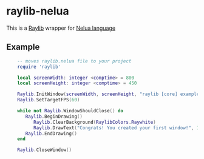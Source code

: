 # raylib-nelua

This is a [Raylib](https://www.raylib.com/) wrapper for [Nelua language](https://nelua.io/)

## Example

```Lua
    -- moves raylib.nelua file to your project
    require 'raylib'

    local screenWidth: integer <comptime> = 800
    local screenHeight: integer <comptime> = 450

    Raylib.InitWindow(screenWidth, screenHeight, "raylib [core] example - basic window")
    Raylib.SetTargetFPS(60)

    while not Raylib.WindowShouldClose() do
       Raylib.BeginDrawing()
          Raylib.ClearBackground(RaylibColors.Raywhite)
          Raylib.DrawText("Congrats! You created your first window!", 190, 200, 20, RaylibColors.Lightgray)
       Raylib.EndDrawing()
    end

    Raylib.CloseWindow()

```

